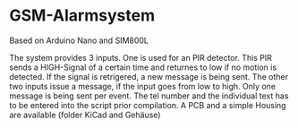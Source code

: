 # GSM-Alarmsystem
Based on Arduino Nano and SIM800L

The system provides 3 inputs. One is used for an PIR detector.
This PIR sends a HIGH-Signal of a certain time and returnes to low if no motion is detected.
If the signal is retrigered, a new message is being sent.
The other two inputs issue a message, if the input goes from low to high. Only one message is being sent per event.
The tel number and the individual text has to be entered into the script prior compilation.
A PCB and a simple Housing are available (folder KiCad and Gehäuse)
